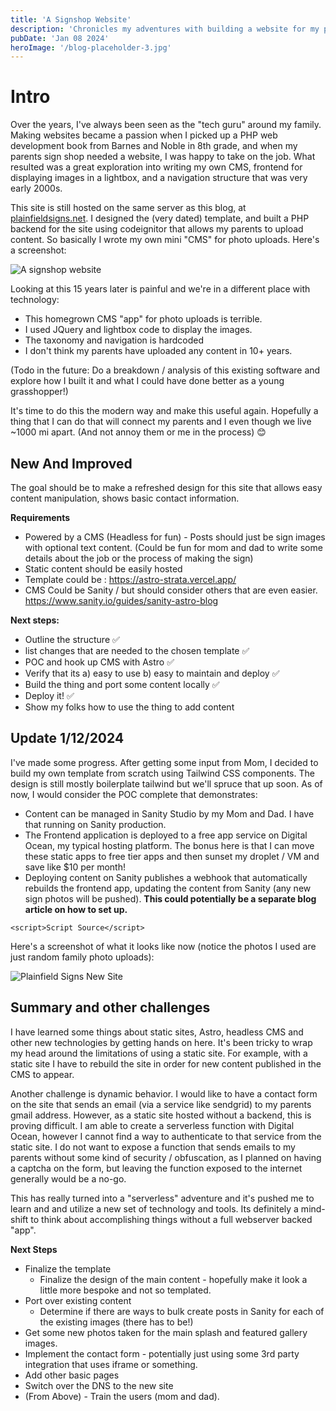 ```yaml
---
title: 'A Signshop Website'
description: 'Chronicles my adventures with building a website for my parents small business'
pubDate: 'Jan 08 2024'
heroImage: '/blog-placeholder-3.jpg'
---
```


# Intro

Over the years, I've always been seen as the "tech guru" around my family. Making websites became a passion when I picked up a PHP web development book
from Barnes and Noble in 8th grade, and when my parents sign shop needed a website, I was happy to take on the job. What resulted was a great exploration into writing my own CMS, frontend for displaying images in a lightbox, and a navigation structure that was very early 2000s.

This site is still hosted on the same server as this blog, at <a href="http://plainfieldsigns.net">plainfieldsigns.net</a>. I designed the (very dated) template, and built a PHP backend for the site using codeignitor that allows my parents to upload content. So basically I wrote my own mini "CMS" for photo uploads. Here's a screenshot:

![A signshop website](/plainfieldsigns-old.jpg)

Looking at this 15 years later is painful and we're in a different place with technology:

* This homegrown CMS "app" for photo uploads is terrible.
* I used JQuery and lightbox code to display the images.
* The taxonomy and navigation is hardcoded
* I don't think my parents have uploaded any content in 10+ years.

(Todo in the future: Do a breakdown / analysis of this existing software and explore how I built it and what I could have done better as a young grasshopper!)

It's time to do this the modern way and make this useful again. Hopefully a thing that I can do that will connect my parents and I even though we live ~1000 mi apart. (And not annoy them or me in the process) 😊 

## New And Improved

The goal should be to make a refreshed design for this site that allows easy content manipulation, shows basic contact information.

**Requirements**

* Powered by a CMS (Headless for fun) - Posts should just be sign images with optional text content. (Could be fun for mom and dad to write some details about the job or the process of making the sign)
* Static content should be easily hosted
* Template could be : https://astro-strata.vercel.app/
* CMS Could be Sanity / but should consider others that are even easier. https://www.sanity.io/guides/sanity-astro-blog


**Next steps:**

* Outline the structure ✅
* list changes that are needed to the chosen template ✅
* POC and hook up CMS with Astro ✅
* Verify that its a) easy to use b) easy to maintain and deploy ✅
* Build the thing and port some content locally ✅
* Deploy it! ✅
* Show my folks how to use the thing to add content


## Update 1/12/2024

I've made some progress. After getting some input from Mom, I decided to build my own template from scratch using Tailwind CSS components. The design is still mostly boilerplate tailwind but we'll spruce that up soon. As of now, I would consider the POC complete that demonstrates:

* Content can be managed in Sanity Studio by my Mom and Dad. I have that running on Sanity production.
* The Frontend application is deployed to a free app service on Digital Ocean, my typical hosting platform. The bonus here is that I can move these static apps to free tier apps and then sunset my droplet / VM and save like $10 per month! 
* Deploying content on Sanity publishes a webhook that automatically rebuilds the frontend app, updating the content from Sanity (any new sign photos will be pushed). **This could potentially be a separate blog article on how to set up.**

```
<script>Script Source</script>
```

Here's a screenshot of what it looks like now (notice the photos I used are just random family photo uploads):

![Plainfield Signs New Site](/plainfieldsigns-new-draft.jpg)

## Summary and other challenges

I have learned some things about static sites, Astro, headless CMS and other new technologies by getting hands on here. It's been tricky to wrap my head around the limitations of using a static site. For example, with a static site I have to rebuild the site in order for new content published in the CMS to appear. 

Another challenge is dynamic behavior. I would like to have a contact form on the site that sends an email (via a service like sendgrid) to my parents gmail address. However, as a static site hosted without a backend, this is proving difficult. I am able to create a serverless function with Digital Ocean, however I cannot find a way to authenticate to that service from the static site. I do not want to expose a function that sends emails to my parents without some kind of security / obfuscation, as I planned on having a captcha on the form, but leaving the function exposed to the internet generally would be a no-go. 

This has really turned into a "serverless" adventure and it's pushed me to learn and and utilize a new set of technology and tools. Its definitely a mind-shift to think about accomplishing things without a full webserver backed "app". 

**Next Steps**

* Finalize the template
  * Finalize the design of the main content - hopefully make it look a little more bespoke and not so templated.
* Port over existing content
  * Determine if there are ways to bulk create posts in Sanity for each of the existing images (there has to be!)
* Get some new photos taken for the main splash and featured gallery images.
* Implement the contact form - potentially just using some 3rd party integration that uses iframe or something.
* Add other basic pages
* Switch over the DNS to the new site
* (From Above) - Train the users (mom and dad).